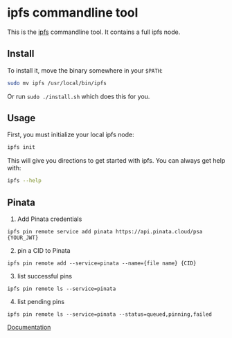 # ipfs commandline tool

This is the [ipfs](http://ipfs.io) commandline tool. It contains a full ipfs node.

## Install

To install it, move the binary somewhere in your `$PATH`:

```sh
sudo mv ipfs /usr/local/bin/ipfs
```

Or run `sudo ./install.sh` which does this for you.

## Usage

First, you must initialize your local ipfs node:

```sh
ipfs init
```

This will give you directions to get started with ipfs.
You can always get help with:

```sh
ipfs --help
```

## Pinata
 
 1. Add Pinata credentials
 ```
 ipfs pin remote service add pinata https://api.pinata.cloud/psa {YOUR_JWT}
 ```

 2. pin a CID to Pinata
 ```
 ipfs pin remote add --service=pinata --name={file name} {CID}
 ```

 3. list successful pins
 ```
 ipfs pin remote ls --service=pinata
 ```

 4. list pending pins
 ```
 ipfs pin remote ls --service=pinata --status=queued,pinning,failed

 ```

 [Documentation](https://pinata.cloud/documentation#PinningServicesAPI)
